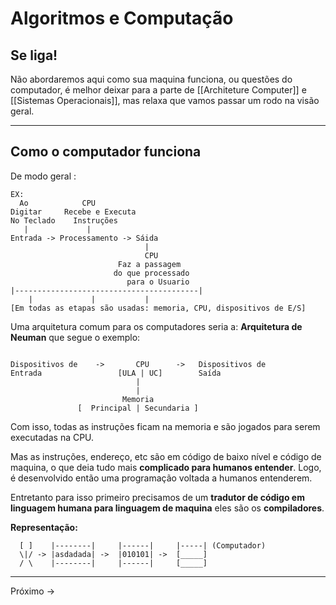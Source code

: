 # Algoritmos e Computação

## Se liga!
Não abordaremos aqui como sua maquina funciona, ou questões do computador, é melhor deixar para a parte de [[Architeture Computer]] e [[Sistemas Operacionais]], mas relaxa que vamos passar um rodo na visão geral.

---
## Como o computador funciona
De modo geral :
```
EX: 
  Ao            CPU
Digitar     Recebe e Executa 
No Teclado    Instruções   
   |             | 
Entrada -> Processamento -> Sáida
							  |
							  CPU
				        Faz a passagem 
				       do que processado 
				          para o Usuario		
|-----------------------------------------|
    |             |           | 
[Em todas as etapas são usadas: memoria, CPU, dispositivos de E/S]
```


Uma arquitetura comum para os computadores seria a: **Arquitetura de Neuman** que segue o exemplo:

```

Dispositivos de    ->       CPU      ->   Dispositivos de
Entrada                 [ULA | UC]        Saída
							|
							|
					     Memoria
			   [  Principal | Secundaria ]
```

Com isso, todas as instruções ficam na memoria e são jogados para serem executadas na CPU.

Mas as instruções, endereço, etc são em código de baixo nível e código de maquina, o que deia tudo mais **complicado para humanos entender**. Logo, é desenvolvido então uma programação voltada a humanos entenderem.

Entretanto para isso primeiro precisamos de um **tradutor de código em linguagem humana para linguagem de maquina** eles são os **compiladores**.

**Representação:**

```
  [ ]    |--------|     |------|     |-----| (Computador)
  \|/ -> |asdadada| ->  |010101| ->  [_____]
  / \    |--------|     |------|     [_____] 
```



--- 

Próximo ->  